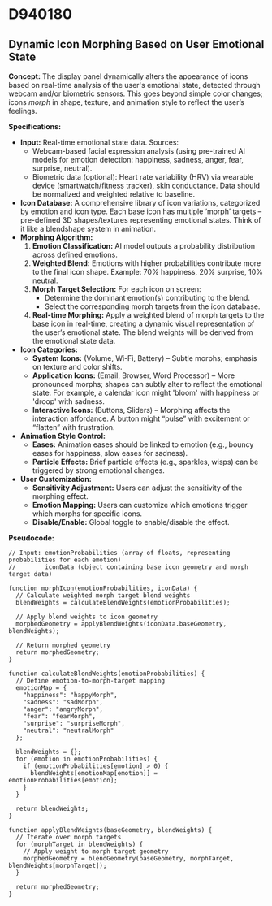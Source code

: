 # D940180

## Dynamic Icon Morphing Based on User Emotional State

**Concept:** The display panel dynamically alters the appearance of icons based on real-time analysis of the user's emotional state, detected through webcam and/or biometric sensors. This goes beyond simple color changes; icons *morph* in shape, texture, and animation style to reflect the user’s feelings.

**Specifications:**

*   **Input:** Real-time emotional state data. Sources:
    *   Webcam-based facial expression analysis (using pre-trained AI models for emotion detection: happiness, sadness, anger, fear, surprise, neutral).
    *   Biometric data (optional): Heart rate variability (HRV) via wearable device (smartwatch/fitness tracker), skin conductance. Data should be normalized and weighted relative to baseline.
*   **Icon Database:** A comprehensive library of icon variations, categorized by emotion and icon type. Each base icon has multiple ‘morph’ targets – pre-defined 3D shapes/textures representing emotional states. Think of it like a blendshape system in animation.
*   **Morphing Algorithm:**
    1.  **Emotion Classification:** AI model outputs a probability distribution across defined emotions.
    2.  **Weighted Blend:** Emotions with higher probabilities contribute more to the final icon shape. Example: 70% happiness, 20% surprise, 10% neutral.
    3.  **Morph Target Selection:** For each icon on screen:
        *   Determine the dominant emotion(s) contributing to the blend.
        *   Select the corresponding morph targets from the icon database.
    4.  **Real-time Morphing:** Apply a weighted blend of morph targets to the base icon in real-time, creating a dynamic visual representation of the user’s emotional state.  The blend weights will be derived from the emotional state data.
*   **Icon Categories:**
    *   **System Icons:** (Volume, Wi-Fi, Battery) – Subtle morphs; emphasis on texture and color shifts.
    *   **Application Icons:** (Email, Browser, Word Processor) – More pronounced morphs; shapes can subtly alter to reflect the emotional state. For example, a calendar icon might 'bloom' with happiness or 'droop' with sadness.
    *   **Interactive Icons:** (Buttons, Sliders) – Morphing affects the interaction affordance. A button might “pulse” with excitement or “flatten” with frustration.
*   **Animation Style Control:**
    *   **Eases:**  Animation eases should be linked to emotion (e.g., bouncy eases for happiness, slow eases for sadness).
    *   **Particle Effects:** Brief particle effects (e.g., sparkles, wisps) can be triggered by strong emotional changes.
*   **User Customization:**
    *   **Sensitivity Adjustment:** Users can adjust the sensitivity of the morphing effect.
    *   **Emotion Mapping:** Users can customize which emotions trigger which morphs for specific icons.
    *   **Disable/Enable:** Global toggle to enable/disable the effect.

**Pseudocode:**

```
// Input: emotionProbabilities (array of floats, representing probabilities for each emotion)
//        iconData (object containing base icon geometry and morph target data)

function morphIcon(emotionProbabilities, iconData) {
  // Calculate weighted morph target blend weights
  blendWeights = calculateBlendWeights(emotionProbabilities);

  // Apply blend weights to icon geometry
  morphedGeometry = applyBlendWeights(iconData.baseGeometry, blendWeights);

  // Return morphed geometry
  return morphedGeometry;
}

function calculateBlendWeights(emotionProbabilities) {
  // Define emotion-to-morph-target mapping
  emotionMap = {
    "happiness": "happyMorph",
    "sadness": "sadMorph",
    "anger": "angryMorph",
    "fear": "fearMorph",
    "surprise": "surpriseMorph",
    "neutral": "neutralMorph"
  };

  blendWeights = {};
  for (emotion in emotionProbabilities) {
    if (emotionProbabilities[emotion] > 0) {
      blendWeights[emotionMap[emotion]] = emotionProbabilities[emotion];
    }
  }

  return blendWeights;
}

function applyBlendWeights(baseGeometry, blendWeights) {
  // Iterate over morph targets
  for (morphTarget in blendWeights) {
    // Apply weight to morph target geometry
    morphedGeometry = blendGeometry(baseGeometry, morphTarget, blendWeights[morphTarget]);
  }

  return morphedGeometry;
}
```